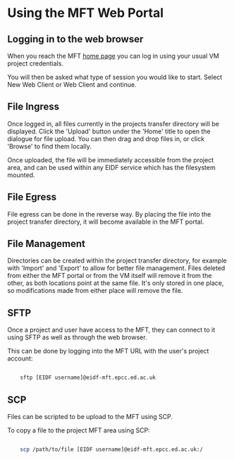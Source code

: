 # Using the MFT Web Portal

## Logging in to the web browser

When you reach the MFT [home page](https://eidf-mft.epcc.ed.ac.uk) you can log in using your usual VM project credentials.

You will then be asked what type of session you would like to start. Select New Web Client or Web Client and continue.

## File Ingress

Once logged in, all files currently in the projects transfer directory will be displayed.
Click the 'Upload' button under the 'Home' title to open the dialogue for file upload. You can then drag and drop files in, or click 'Browse' to find them locally.

Once uploaded, the file will be immediately accessible from the project area, and can be used within any EIDF service which has the filesystem mounted.

## File Egress

File egress can be done in the reverse way. By placing the file into the project transfer directory, it will become available in the MFT portal.

## File Management

Directories can be created within the project transfer directory, for example with 'Import' and 'Export' to allow for better file management.
Files deleted from either the MFT portal or from the VM itself will remove it from the other, as both locations point at the same file. It's only stored in one place, so modifications made from either place will remove the file.

## SFTP

Once a project and user have access to the MFT, they can connect to it using SFTP as well as through the web browser.

This can be done by logging into the MFT URL with the user's project account:

```bash

    sftp [EIDF username]@eidf-mft.epcc.ed.ac.uk

```

## SCP

Files can be scripted to be upload to the MFT using SCP.

To copy a file to the project MFT area using SCP:

```bash

    scp /path/to/file [EIDF username]@eidf-mft.epcc.ed.ac.uk:/

```
